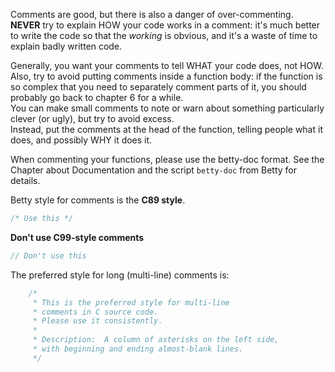 Comments are good, but there is also a danger of over-commenting.  
**NEVER** try to explain HOW your code works in a comment: it's much better to write the code so that the _working_ is obvious, and it's a waste of time to explain badly written code.

Generally, you want your comments to tell WHAT your code does, not HOW.
Also, try to avoid putting comments inside a function body: if the function is so complex that you need to separately comment parts of it, you should probably go back to chapter 6 for a while.  
You can make small comments to note or warn about something particularly clever (or ugly), but try to avoid excess.  
Instead, put the comments at the head of the function, telling people what it does, and possibly WHY it does it.

When commenting your functions, please use the betty-doc format.
See the Chapter about Documentation and the script `betty-doc` from Betty for details.

Betty style for comments is the **C89 style**.

```C
/* Use this */
```

**Don't use C99-style comments**

```C
// Don't use this
```

The preferred style for long (multi-line) comments is:

```C
	/*
	 * This is the preferred style for multi-line
	 * comments in C source code.
	 * Please use it consistently.
	 *
	 * Description:  A column of asterisks on the left side,
	 * with beginning and ending almost-blank lines.
	 */
```